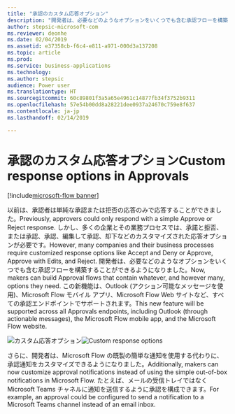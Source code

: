 ```yaml
---
title: "承認のカスタム応答オプション"
description: "開発者は、必要などのようなオプションをいくつでも含む承認フローを構築することができます。"
author: stepsic-microsoft-com
ms.reviewer: deonhe
ms.date: 02/04/2019
ms.assetid: e37358cb-f6c4-e811-a971-000d3a137208
ms.topic: article
ms.prod: 
ms.service: business-applications
ms.technology: 
ms.author: stepsic
audience: Power user
ms.translationtype: HT
ms.sourcegitcommit: 60c89801f3a5a65e4961c14877fb34f3752b9311
ms.openlocfilehash: 57e54b00dd8a28221dee0937a24670c759e8f637
ms.contentlocale: ja-jp
ms.lasthandoff: 02/14/2019

---
```

# <a name="custom-response-options-in-approvals"></a><span data-ttu-id="b5752-103">承認のカスタム応答オプション</span><span class="sxs-lookup"><span data-stu-id="b5752-103">Custom response options in Approvals</span></span>


[!include[microsoft-flow banner](../includes/microsoft-flow.md)]

<span data-ttu-id="b5752-104">以前は、承認者は単純な承認または拒否の応答のみで応答することができました。</span><span class="sxs-lookup"><span data-stu-id="b5752-104">Previously, approvers could only respond with a simple Approve or Reject response.</span></span> <span data-ttu-id="b5752-105">しかし、多くの企業とその業務プロセスでは、承諾と拒否、または承認、承認、編集して承認、却下などのカスタマイズされた応答オプションが必要です。</span><span class="sxs-lookup"><span data-stu-id="b5752-105">However, many companies and their business processes require customized response options like Accept and Deny or Approve, Approve with Edits, and Reject.</span></span> <span data-ttu-id="b5752-106">開発者は、必要などのようなオプションをいくつでも含む承認フローを構築することができるようになりました。</span><span class="sxs-lookup"><span data-stu-id="b5752-106">Now, makers can build Approval flows that contain whatever, and however many, options they need.</span></span> <span data-ttu-id="b5752-107">この新機能は、Outlook (アクション可能なメッセージを使用)、Microsoft Flow モバイル アプリ、Microsoft Flow Web サイトなど、すべての承認エンドポイントでサポートされます。</span><span class="sxs-lookup"><span data-stu-id="b5752-107">This new feature will be supported across all Approvals endpoints, including Outlook (through actionable messages), the Microsoft Flow mobile app, and the Microsoft Flow website.</span></span>

<span data-ttu-id="b5752-108">![カスタム応答オプション](media/customresponseoptions-1.png "カスタム応答オプション")</span><span class="sxs-lookup"><span data-stu-id="b5752-108">![Custom response options](media/customresponseoptions-1.png "Custom response options")</span></span>

<span data-ttu-id="b5752-109">さらに、開発者は、Microsoft Flow の既製の簡単な通知を使用する代わりに、承認通知をカスタマイズできるようになりました。</span><span class="sxs-lookup"><span data-stu-id="b5752-109">Additionally, makers can now customize approval notifications instead of using the simple out-of-box notifications in Microsoft Flow.</span></span> <span data-ttu-id="b5752-110">たとえば、メールの受信トレイではなく Microsoft Teams チャネルに通知を送信するように承認を構成できます。</span><span class="sxs-lookup"><span data-stu-id="b5752-110">For example, an approval could be configured to send a notification to a Microsoft Teams channel instead of an email inbox.</span></span>

